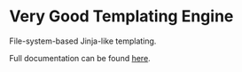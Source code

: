 # Very Good Templating Engine

File-system-based Jinja-like templating.

Full documentation can be found [here](http://frankiebaffa.com/projects/vg.html).


